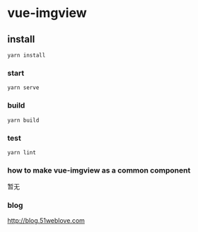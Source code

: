 # vue-imgview

## install
```
yarn install
```

### start
```
yarn serve
```

### build
```
yarn build
```

### test
```
yarn lint
```

### how to make vue-imgview as a common component
暂无

### blog
http://blog.51weblove.com
